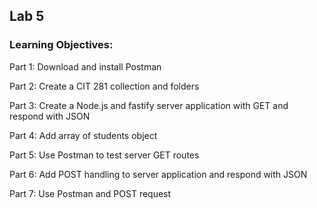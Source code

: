 ## Lab 5 

### Learning Objectives:
Part 1: Download and install Postman

Part 2: Create a CIT 281 collection and folders

Part 3: Create a Node.js and fastify server application with GET and respond with JSON

Part 4: Add array of students object

Part 5: Use Postman to test server GET routes

Part 6: Add POST handling to server application and respond with JSON

Part 7: Use Postman and POST request
